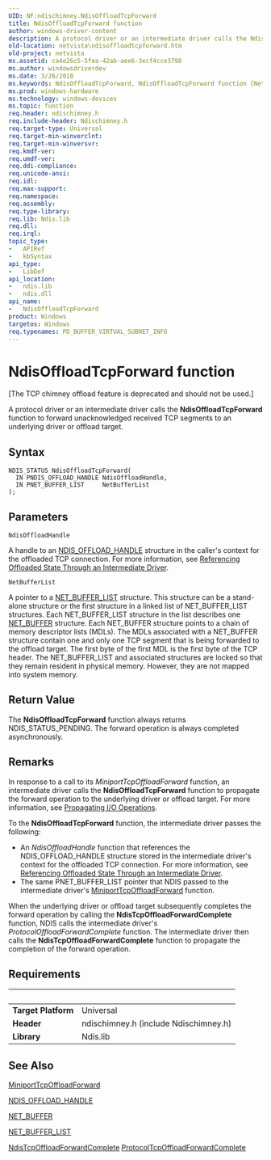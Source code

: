 ```yaml
---
UID: NF:ndischimney.NdisOffloadTcpForward
title: NdisOffloadTcpForward function
author: windows-driver-content
description: A protocol driver or an intermediate driver calls the NdisOffloadTcpForward function to forward unacknowledged received TCP segments to an underlying driver or offload target.
old-location: netvista\ndisoffloadtcpforward.htm
old-project: netvista
ms.assetid: ca4e26c5-5fea-42ab-aee6-3ecf4cce3798
ms.author: windowsdriverdev
ms.date: 3/26/2018
ms.keywords: NdisOffloadTcpForward, NdisOffloadTcpForward function [Network Drivers Starting with Windows Vista], ndischimney/NdisOffloadTcpForward, netvista.ndisoffloadtcpforward, tcp_chim_ndis_func_9def62ce-e860-4f98-a609-8e96e6381c66.xml
ms.prod: windows-hardware
ms.technology: windows-devices
ms.topic: function
req.header: ndischimney.h
req.include-header: Ndischimney.h
req.target-type: Universal
req.target-min-winverclnt: 
req.target-min-winversvr: 
req.kmdf-ver: 
req.umdf-ver: 
req.ddi-compliance: 
req.unicode-ansi: 
req.idl: 
req.max-support: 
req.namespace: 
req.assembly: 
req.type-library: 
req.lib: Ndis.lib
req.dll: 
req.irql: 
topic_type:
-	APIRef
-	kbSyntax
api_type:
-	LibDef
api_location:
-	ndis.lib
-	ndis.dll
api_name:
-	NdisOffloadTcpForward
product: Windows
targetos: Windows
req.typenames: PD_BUFFER_VIRTUAL_SUBNET_INFO
---
```



# NdisOffloadTcpForward function
<p class="CCE_Message">[The TCP chimney offload feature is deprecated and should not be used.]

A protocol driver or an intermediate driver calls the 
  <b>NdisOffloadTcpForward</b> function to forward unacknowledged received TCP segments to an underlying
  driver or offload target.

## Syntax

```
NDIS_STATUS NdisOffloadTcpForward(
  IN PNDIS_OFFLOAD_HANDLE NdisOffloadHandle,
  IN PNET_BUFFER_LIST     NetBufferList
);
```

## Parameters

`NdisOffloadHandle`

A handle to an 
     <a href="https://msdn.microsoft.com/library/windows/hardware/ff566705">NDIS_OFFLOAD_HANDLE</a> structure in the
     caller's context for the offloaded TCP connection. For more information, see 
     <a href="https://docs.microsoft.com/en-us/windows-hardware/drivers/network/referencing-offloaded-state-through-an-intermediate-driver">
     Referencing Offloaded State Through an Intermediate Driver</a>.

`NetBufferList`

A pointer to a 
     <a href="https://msdn.microsoft.com/library/windows/hardware/ff568388">NET_BUFFER_LIST</a> structure. This structure
     can be a stand-alone structure or the first structure in a linked list of NET_BUFFER_LIST structures.
     Each NET_BUFFER_LIST structure in the list describes one 
     <a href="https://msdn.microsoft.com/library/windows/hardware/ff568376">NET_BUFFER</a> structure. Each NET_BUFFER structure
     points to a chain of memory descriptor lists (MDLs). The MDLs associated with a NET_BUFFER structure
     contain one and only one TCP segment that is being forwarded to the offload target. The first byte of
     the first MDL is the first byte of the TCP header. The NET_BUFFER_LIST and associated structures are
     locked so that they remain resident in physical memory. However, they are not mapped into system
     memory.


## Return Value

The 
     <b>NdisOffloadTcpForward</b> function always returns NDIS_STATUS_PENDING. The forward operation is always
     completed asynchronously.

## Remarks

In response to a call to its 
    <i>MiniportTcpOffloadForward</i> function, an intermediate driver calls the 
    <b>NdisOffloadTcpForward</b> function to propagate the forward operation to the underlying driver or
    offload target. For more information, see 
    <a href="https://msdn.microsoft.com/009159ad-81c0-4555-8e6b-a4fec2c7f1d5">Propagating I/O Operations</a>.

To the 
    <b>NdisOffloadTcpForward</b> function, the intermediate driver passes the following:

<ul>
<li>
An 
      <i>NdisOffloadHandle</i> function that references the NDIS_OFFLOAD_HANDLE structure stored in the
      intermediate driver's context for the offloaded TCP connection. For more information, see 
      <a href="https://docs.microsoft.com/en-us/windows-hardware/drivers/network/referencing-offloaded-state-through-an-intermediate-driver">
      Referencing Offloaded State Through an Intermediate Driver</a>.

</li>
<li>
The same PNET_BUFFER_LIST pointer that NDIS passed to the intermediate driver's 
      <a href="https://msdn.microsoft.com/e5702476-60a3-4bfc-b959-198e98f0f9ba">
      MiniportTcpOffloadForward</a> function.

</li>
</ul>
When the underlying driver or offload target subsequently completes the forward operation by calling
    the 
    <b>NdisTcpOffloadForwardComplete</b> function, NDIS calls the intermediate driver's 
    <i>ProtocolOffloadForwardComplete</i> function. The intermediate driver then calls the 
    <b>NdisTcpOffloadForwardComplete</b> function to propagate the completion of the forward operation.

## Requirements
| &nbsp; | &nbsp; |
| ---- |:---- |
| **Target Platform** | Universal |
| **Header** | ndischimney.h (include Ndischimney.h) |
| **Library** | Ndis.lib |

## See Also

<a href="https://msdn.microsoft.com/e5702476-60a3-4bfc-b959-198e98f0f9ba">MiniportTcpOffloadForward</a>



<a href="https://msdn.microsoft.com/library/windows/hardware/ff566705">NDIS_OFFLOAD_HANDLE</a>



<a href="https://msdn.microsoft.com/library/windows/hardware/ff568376">NET_BUFFER</a>



<a href="https://msdn.microsoft.com/library/windows/hardware/ff568388">NET_BUFFER_LIST</a>



<a href="https://msdn.microsoft.com/080949ab-8a27-4d13-992e-597210d4882c">
   NdisTcpOffloadForwardComplete</a>



<a href="https://msdn.microsoft.com/02a11841-d98a-4c74-8922-458826e2911e">
   ProtocolTcpOffloadForwardComplete</a>